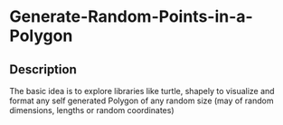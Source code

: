 # Generate-Random-Points-in-a-Polygon
## Description
The basic idea is to explore libraries like turtle, shapely to visualize and format any self generated Polygon of any random size (may of random dimensions, lengths or random coordinates)
